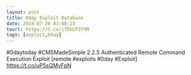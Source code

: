 ```yaml
---
layout: post
title: 0day Exploit Database
date: 2018-07-20 03:00:23
tourl: https://t.co/ifDhCPJfYM
tags: [exploit,0day]
---
```

#0daytoday #CMSMadeSimple 2.2.5 Authenticated Remote Command Execution Exploit [remote #exploits #0day #Exploit] https://t.co/uP5sQMyFpN